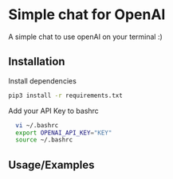# Simple chat for OpenAI

A simple chat to use openAI on your terminal :)



## Installation

Install dependencies

```bash
pip3 install -r requirements.txt
```
    
Add your API Key to bashrc

```bash
  vi ~/.bashrc
  export OPENAI_API_KEY="KEY"
  source ~/.bashrc
```
    
## Usage/Examples

